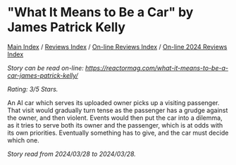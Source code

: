 # "What It Means to Be a Car" by James Patrick Kelly

[Main Index](../../../README.md) / [Reviews Index](../../README.md) / [On-line Reviews Index](../README.md) / [On-line 2024 Reviews Index](README.md)

*Story can be read on-line: <https://reactormag.com/what-it-means-to-be-a-car-james-patrick-kelly/>*

*Rating: 3/5 Stars.*

An AI car which serves its uploaded owner picks up a visiting passenger. That visit would gradually turn tense as the passenger has a grudge against the owner, and then violent. Events would then put the car into a dilemma, as it tries to serve both its owner and the passenger, which is at odds with its own priorities. Eventually something has to give, and the car must decide which one.

*Story read from 2024/03/28 to 2024/03/28.*
